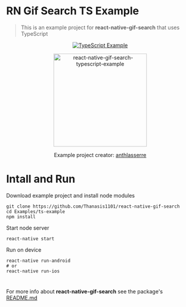 # RN Gif Search TS Example
> This is an example project for **react-native-gif-search** that uses TypeScript

<p align="center">
  <a href="Examples/js-example"><img alt="TypeScript Example" src="https://badges.aleen42.com/src/typescript.svg"/></a>
</p>
<p align="center">
  <img src="https://raw.githubusercontent.com/Thanasis1101/react-native-gif-search/master/Preview/react-native-gif-search-typescript-example.gif" width="250" title="react-native-gif-search-typescript-example">
</p>

<p align="center">
  Example project creator: <a href="https://github.com/anthlasserre">anthlasserre</a>
</p>

# Intall and Run

Download example project and install node modules
```
git clone https://github.com/Thanasis1101/react-native-gif-search
cd Examples/ts-example
npm install
```

Start node server
```
react-native start
```

Run on device
```
react-native run-android
# or
react-native run-ios
```

#

For more info about **react-native-gif-search** see the package's [README.md](/README.md)
